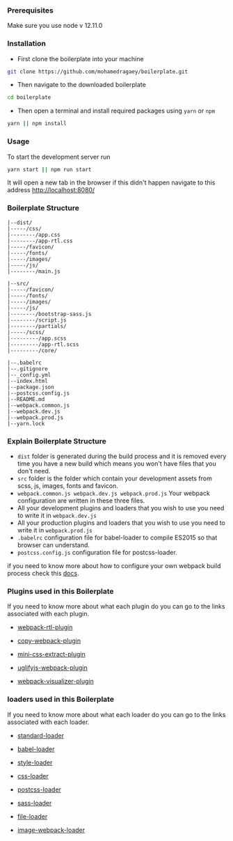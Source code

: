 ### Prerequisites
Make sure you use node v 12.11.0

### Installation
* First clone the boilerplate into your machine 

```bash
git clone https://github.com/mohamedragaey/boilerplate.git
```

* Then navigate to the downloaded boilerplate

```bash 
cd boilerplate
```

* Then open a terminal and install required packages using `yarn` or `npm`

```bash
yarn || npm install
```

### Usage

To start the development server run 
```bash
yarn start || npm run start
```

It will open a new tab in the browser if this didn't happen navigate to this address 
[http://localhost:8080/](http://localhost:8080/)

### Boilerplate Structure
```text
|--dist/
|-----/css/
|--------/app.css
|--------/app-rtl.css
|-----/favicon/
|-----/fonts/
|-----/images/
|-----/js/
|--------/main.js

|--src/
|-----/favicon/
|-----/fonts/
|-----/images/
|-----/js/
|--------/bootstrap-sass.js
|--------/script.js
|--------/partials/
|-----/scss/
|---------/app.scss
|---------/app-rtl.scss
|---------/core/

|--.babelrc
|--.gitignore
|--_config.yml
|--index.html
|--package.json
|--postcss.config.js
|--README.md
|--webpack.common.js
|--webpack.dev.js
|--webpack.prod.js
|--yarn.lock
```
### Explain Boilerplate Structure
* `dist` folder is generated during the build process and it is removed every time you have a new build which means you won't have files that you don't need.
* `src` folder is the folder which contain your development assets from scss, js, images, fonts and favicon. 
* `webpack.common.js webpack.dev.js webpack.prod.js` Your webpack configuration are written in these three files.
* All your development plugins and loaders that you wish to use you need to write it in `webpack.dev.js`
* All your production plugins and loaders that you wish to use you need to write it in `webpack.prod.js`
* `.babelrc` configuration file for babel-loader to compile ES2015 so that browser can understand.
* `postcss.config.js` configuration file for postcss-loader. 

if you need to know more about how to configure your own webpack build process check this 
[docs](https://webpack.js.org/guides/).
### Plugins used in this Boilerplate
If you need to know more about what each plugin do you can go to the links associated with each plugin.

* [webpack-rtl-plugin](https://www.npmjs.com/package/webpack-rtl-plugin)

* [copy-webpack-plugin](https://www.npmjs.com/package/copy-webpack-plugin)

* [mini-css-extract-plugin](https://www.npmjs.com/package/mini-css-extract-plugin)

* [uglifyjs-webpack-plugin](https://www.npmjs.com/package/uglifyjs-webpack-plugin)

* [webpack-visualizer-plugin](https://www.npmjs.com/package/webpack-visualizer-plugin)

 
### loaders used in this Boilerplate
If you need to know more about what each loader do you can go to the links associated with each loader.

* [standard-loader](https://www.npmjs.com/package/standard-loader)

* [babel-loader](https://github.com/babel/babel-loader)

* [style-loader](https://www.npmjs.com/package/style-loader)

* [css-loader](https://www.npmjs.com/package/css-loader)

* [postcss-loader](https://www.npmjs.com/package/postcss-loader)

* [sass-loader](https://www.npmjs.com/package/sass-loader)

* [file-loader](https://www.npmjs.com/package/file-loader)

* [image-webpack-loader](https://www.npmjs.com/package/image-webpack-loader)
